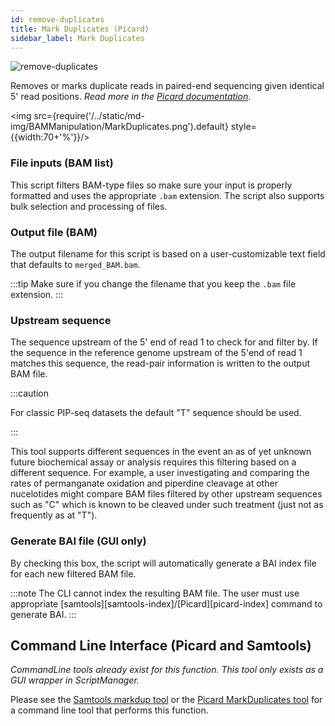 ```yaml
---
id: remove-duplicates
title: Mark Duplicates (Picard)
sidebar_label: Mark Duplicates
---
```


![remove-duplicates](/../static/icons/bam-manipulation/MarkDuplicates_square.svg)

Removes or marks duplicate reads in paired-end sequencing given identical 5' read positions. _Read more in the [Picard documentation][picard-markdup]_.

<img src={require('/../static/md-img/BAMManipulation/MarkDuplicates.png').default} style={{width:70+'%'}}/>

### File inputs (BAM list)

This script filters BAM-type files so make sure your input is properly formatted and uses the appropriate `.bam` extension. The script also supports bulk selection and processing of files.

### Output file (BAM)
The output filename for this script is based on a user-customizable text field that defaults to `merged_BAM.bam`.

:::tip
Make sure if you change the filename that you keep the `.bam` file extension.
:::

### Upstream sequence
The sequence upstream of the 5' end of read 1 to check for and filter by. If the sequence in the reference genome upstream of the 5'end of read 1 matches this sequence, the read-pair information is written to the output BAM file.

:::caution

For classic PIP-seq datasets the default "T" sequence should be used.

:::

This tool supports different sequences in the event an as of yet unknown future biochemical assay or analysis requires this filtering based on a different sequence. For example, a user investigating and comparing the rates of permanganate oxidation and piperdine cleavage at other nucelotides might compare BAM files filtered by other upstream sequences such as "C" which is known to be cleaved under such treatment (just not as frequently as at "T").

### Generate BAI file (GUI only)
By checking this box, the script will automatically generate a BAI index file for each new filtered BAM file.

:::note
The CLI cannot index the resulting BAM file. The user must use appropriate [samtools][samtools-index]/[Picard][picard-index] command to generate BAI.
:::


## Command Line Interface (Picard and Samtools)
_CommandLine tools already exist for this function. This tool only exists as a GUI wrapper in ScriptManager._

Please see the [Samtools markdup tool][samtools-markdup] or the [Picard MarkDuplicates tool][picard-markdup] for a command line tool that performs this function.

[samtools-markdup]:http://www.htslib.org/doc/samtools-markdup.html
[picard-markdup]:https://broadinstitute.github.io/picard/command-line-overview.html#MarkDuplicates
